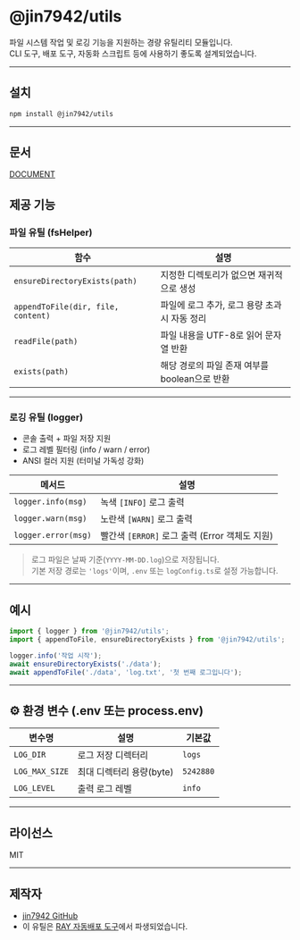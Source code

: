 # @jin7942/utils

파일 시스템 작업 및 로깅 기능을 지원하는 경량 유틸리티 모듈입니다.  
CLI 도구, 배포 도구, 자동화 스크립트 등에 사용하기 좋도록 설계되었습니다.

---

## 설치

```bash
npm install @jin7942/utils
```

---

## 문서

[DOCUMENT](./docs/READEME.md)

## 제공 기능

### 파일 유틸 (fsHelper)

| 함수                               | 설명                                          |
| ---------------------------------- | --------------------------------------------- |
| `ensureDirectoryExists(path)`      | 지정한 디렉토리가 없으면 재귀적으로 생성      |
| `appendToFile(dir, file, content)` | 파일에 로그 추가, 로그 용량 초과 시 자동 정리 |
| `readFile(path)`                   | 파일 내용을 UTF-8로 읽어 문자열 반환          |
| `exists(path)`                     | 해당 경로의 파일 존재 여부를 boolean으로 반환 |

---

### 로깅 유틸 (logger)

-   콘솔 출력 + 파일 저장 지원
-   로그 레벨 필터링 (info / warn / error)
-   ANSI 컬러 지원 (터미널 가독성 강화)

| 메서드              | 설명                                           |
| ------------------- | ---------------------------------------------- |
| `logger.info(msg)`  | 녹색 `[INFO]` 로그 출력                        |
| `logger.warn(msg)`  | 노란색 `[WARN]` 로그 출력                      |
| `logger.error(msg)` | 빨간색 `[ERROR]` 로그 출력 (Error 객체도 지원) |

> 로그 파일은 날짜 기준(`YYYY-MM-DD.log`)으로 저장됩니다.  
> 기본 저장 경로는 `'logs'`이며, `.env` 또는 `logConfig.ts`로 설정 가능합니다.

---

## 예시

```ts
import { logger } from '@jin7942/utils';
import { appendToFile, ensureDirectoryExists } from '@jin7942/utils';

logger.info('작업 시작');
await ensureDirectoryExists('./data');
await appendToFile('./data', 'log.txt', '첫 번째 로그입니다');
```

---

## ⚙ 환경 변수 (.env 또는 process.env)

| 변수명         | 설명                     | 기본값    |
| -------------- | ------------------------ | --------- |
| `LOG_DIR`      | 로그 저장 디렉터리       | `logs`    |
| `LOG_MAX_SIZE` | 최대 디렉터리 용량(byte) | `5242880` |
| `LOG_LEVEL`    | 출력 로그 레벨           | `info`    |

---

## 라이선스

MIT

---

## 제작자

-   [jin7942 GitHub](https://github.com/jin7942)
-   이 유틸은 [RAY 자동배포 도구](https://github.com/jin7942/ray)에서 파생되었습니다.
